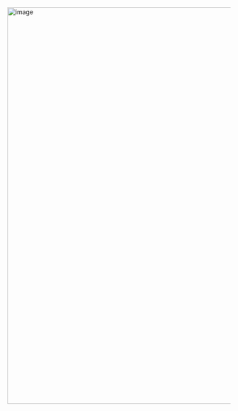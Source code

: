 <img width="1919" height="894" alt="image" src="https://github.com/user-attachments/assets/cbe7c193-06ae-4ae4-b642-64bf032aeece" />
